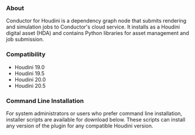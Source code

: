 ### About
Conductor for Houdini is a dependency graph node that submits rendering and simulation jobs to Conductor's cloud service. It installs as a Houdini digital asset (HDA) and contains Python libraries for asset management and job submission.

### Compatibility

* Houdini 19.0
* Houdini 19.5
* Houdini 20.0
* Houdini 20.5

### Command Line Installation

For system administrators or users who prefer command line installation, installer scripts are available for download below. These scripts can install any version of the plugin for any compatible Houdini version.
